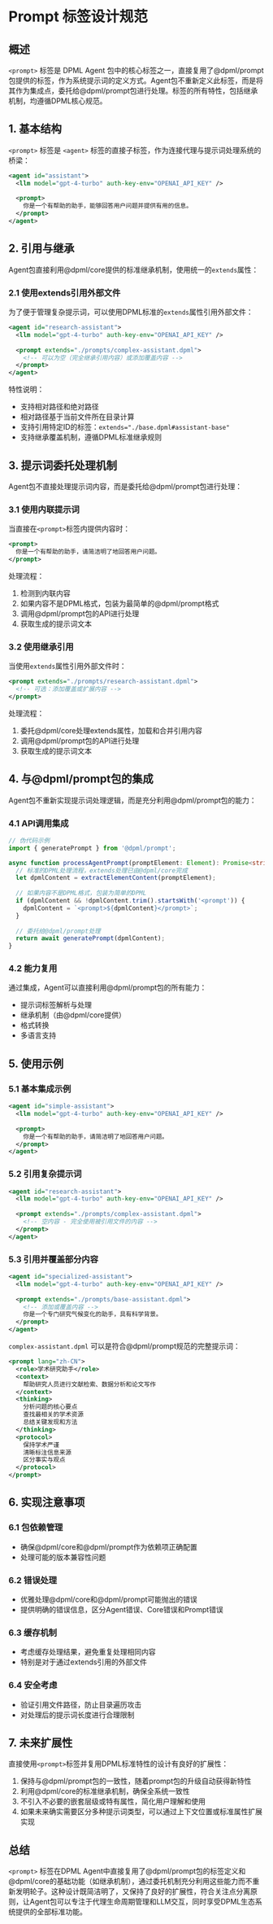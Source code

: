 # Prompt 标签设计规范

## 概述

`<prompt>` 标签是 DPML Agent 包中的核心标签之一，直接复用了@dpml/prompt包提供的标签，作为系统提示词的定义方式。Agent包不重新定义此标签，而是将其作为集成点，委托给@dpml/prompt包进行处理。标签的所有特性，包括继承机制，均遵循DPML核心规范。

## 1. 基本结构

`<prompt>` 标签是 `<agent>` 标签的直接子标签，作为连接代理与提示词处理系统的桥梁：

```xml
<agent id="assistant">
  <llm model="gpt-4-turbo" auth-key-env="OPENAI_API_KEY" />
  
  <prompt>
    你是一个有帮助的助手，能够回答用户问题并提供有用的信息。
  </prompt>
</agent>
```

## 2. 引用与继承

Agent包直接利用@dpml/core提供的标准继承机制，使用统一的`extends`属性：

### 2.1 使用extends引用外部文件

为了便于管理复杂提示词，可以使用DPML标准的`extends`属性引用外部文件：

```xml
<agent id="research-assistant">
  <llm model="gpt-4-turbo" auth-key-env="OPENAI_API_KEY" />
  
  <prompt extends="./prompts/complex-assistant.dpml">
    <!-- 可以为空（完全继承引用内容）或添加覆盖内容 -->
  </prompt>
</agent>
```

特性说明：
- 支持相对路径和绝对路径
- 相对路径基于当前文件所在目录计算
- 支持引用特定ID的标签：`extends="./base.dpml#assistant-base"`
- 支持继承覆盖机制，遵循DPML标准继承规则

## 3. 提示词委托处理机制

Agent包不直接处理提示词内容，而是委托给@dpml/prompt包进行处理：

### 3.1 使用内联提示词

当直接在`<prompt>`标签内提供内容时：

```xml
<prompt>
  你是一个有帮助的助手，请简洁明了地回答用户问题。
</prompt>
```

处理流程：
1. 检测到内联内容
2. 如果内容不是DPML格式，包装为最简单的@dpml/prompt格式
3. 调用@dpml/prompt包的API进行处理
4. 获取生成的提示词文本

### 3.2 使用继承引用

当使用`extends`属性引用外部文件时：

```xml
<prompt extends="./prompts/research-assistant.dpml">
  <!-- 可选：添加覆盖或扩展内容 -->
</prompt>
```

处理流程：
1. 委托@dpml/core处理extends属性，加载和合并引用内容
2. 调用@dpml/prompt包的API进行处理
3. 获取生成的提示词文本

## 4. 与@dpml/prompt包的集成

Agent包不重新实现提示词处理逻辑，而是充分利用@dpml/prompt包的能力：

### 4.1 API调用集成

```typescript
// 伪代码示例
import { generatePrompt } from '@dpml/prompt';

async function processAgentPrompt(promptElement: Element): Promise<string> {
  // 标准的DPML处理流程，extends处理已由@dpml/core完成
  let dpmlContent = extractElementContent(promptElement);
  
  // 如果内容不是DPML格式，包装为简单的DPML
  if (dpmlContent && !dpmlContent.trim().startsWith('<prompt')) {
    dpmlContent = `<prompt>${dpmlContent}</prompt>`;
  }
  
  // 委托给@dpml/prompt处理
  return await generatePrompt(dpmlContent);
}
```

### 4.2 能力复用

通过集成，Agent可以直接利用@dpml/prompt包的所有能力：

- 提示词标签解析与处理
- 继承机制（由@dpml/core提供）
- 格式转换
- 多语言支持

## 5. 使用示例

### 5.1 基本集成示例

```xml
<agent id="simple-assistant">
  <llm model="gpt-4-turbo" auth-key-env="OPENAI_API_KEY" />
  
  <prompt>
    你是一个有帮助的助手，请简洁明了地回答用户问题。
  </prompt>
</agent>
```

### 5.2 引用复杂提示词

```xml
<agent id="research-assistant">
  <llm model="gpt-4-turbo" auth-key-env="OPENAI_API_KEY" />
  
  <prompt extends="./prompts/complex-assistant.dpml">
    <!-- 空内容 - 完全使用被引用文件的内容 -->
  </prompt>
</agent>
```

### 5.3 引用并覆盖部分内容

```xml
<agent id="specialized-assistant">
  <llm model="gpt-4-turbo" auth-key-env="OPENAI_API_KEY" />
  
  <prompt extends="./prompts/base-assistant.dpml">
    <!-- 添加或覆盖内容 -->
    你是一个专门研究气候变化的助手，具有科学背景。
  </prompt>
</agent>
```

`complex-assistant.dpml` 可以是符合@dpml/prompt规范的完整提示词：

```xml
<prompt lang="zh-CN">
  <role>学术研究助手</role>
  <context>
    帮助研究人员进行文献检索、数据分析和论文写作
  </context>
  <thinking>
    分析问题的核心要点
    查找最相关的学术资源
    总结关键发现和方法
  </thinking>
  <protocol>
    保持学术严谨
    清晰标注信息来源
    区分事实与观点
  </protocol>
</prompt>
```

## 6. 实现注意事项

### 6.1 包依赖管理

- 确保@dpml/core和@dpml/prompt作为依赖项正确配置
- 处理可能的版本兼容性问题

### 6.2 错误处理

- 优雅处理@dpml/core和@dpml/prompt可能抛出的错误
- 提供明确的错误信息，区分Agent错误、Core错误和Prompt错误

### 6.3 缓存机制

- 考虑缓存处理结果，避免重复处理相同内容
- 特别是对于通过extends引用的外部文件

### 6.4 安全考虑

- 验证引用文件路径，防止目录遍历攻击
- 对处理后的提示词长度进行合理限制

## 7. 未来扩展性

直接使用`<prompt>`标签并复用DPML标准特性的设计有良好的扩展性：

1. 保持与@dpml/prompt包的一致性，随着prompt包的升级自动获得新特性
2. 利用@dpml/core的标准继承机制，确保全系统一致性
3. 不引入不必要的嵌套层级或特有属性，简化用户理解和使用
4. 如果未来确实需要区分多种提示词类型，可以通过上下文位置或标准属性扩展实现

## 总结

`<prompt>` 标签在DPML Agent中直接复用了@dpml/prompt包的标签定义和@dpml/core的基础功能（如继承机制），通过委托机制充分利用这些能力而不重新发明轮子。这种设计既简洁明了，又保持了良好的扩展性，符合关注点分离原则，让Agent包可以专注于代理生命周期管理和LLM交互，同时享受DPML生态系统提供的全部标准功能。 